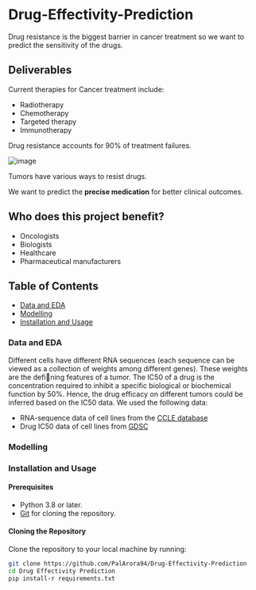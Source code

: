 # Drug-Effectivity-Prediction
Drug resistance is the biggest barrier in cancer treatment so we want to predict the sensitivity of the drugs.

## Deliverables

Current therapies for Cancer treatment include:
- Radiotherapy
- Chemotherapy
- Targeted therapy
- Immunotherapy

Drug resistance accounts for 90% of treatment failures.

![image](https://github.com/PalArora94/Drug-Effectivity-Prediction/assets/112106840/b7a3ad6c-82f8-4f87-a327-1992f19ceb91)

Tumors have various ways to resist drugs.

We want to predict the **precise medication** for better clinical outcomes.

## Who does this project benefit?
- Oncologists
- Biologists
- Healthcare
- Pharmaceutical manufacturers

## Table of Contents
- [Data and EDA](#data-and-eda)
- [Modelling](#modelling)
- [Installation and Usage](#installation-and-usage)

### Data and EDA
Different cells have different RNA sequences (each sequence can be viewed as a collection of weights among different genes). These weights are the defining features of a tumor. The IC50 of a drug is the concentration required to inhibit a specific biological or biochemical function by 50%. Hence, the drug efficacy on different tumors could be inferred based on the IC50 data. We used the following data:

- RNA-sequence data of cell lines from the [CCLE database](https://www.cancerrxgene.org/gdsc1000/GDSC1000_WebResources/Home.html)
- Drug IC50 data of cell lines from [GDSC](https://depmap.org/portal/download/all/)

### Modelling

### Installation and Usage

#### Prerequisites

- Python 3.8 or later.
- [Git](https://git-scm.com/downloads) for cloning the repository.
  
#### Cloning the Repository

Clone the repository to your local machine by running:

```bash
git clone https://github.com/PalArora94/Drug-Effectivity-Prediction
cd Drug Effectivity Prediction
pip install-r requirements.txt
